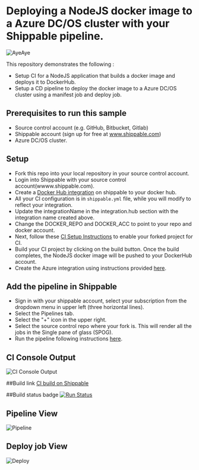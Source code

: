 # Deploying a NodeJS docker image to a Azure DC/OS cluster with your Shippable pipeline.

![AyeAye](https://github.com/devops-recipes/deploy-azure-dcos-basic/raw/master/public/resources/images/captain.png)

This repository demonstrates the following :
- Setup CI for a NodeJS application that builds a docker image and deploys it to DockerHub.
- Setup a CD pipeline to deploy the docker image to a Azure DC/OS cluster using a manifest job and deploy job.

## Prerequisites to run this sample

* Source control account (e.g. GitHub, Bitbucket, Gitlab)
* Shippable account (sign up for free at www.shippable.com)
* Azure DC/OS cluster.

## Setup
* Fork this repo into your local repository in your source control account.
* Login into Shippable with your source control account(wwww.shippable.com).
* Create a [Docker Hub integration](http://docs.shippable.com/integrations/imageRegistries/dockerHub/) on shippable to your docker hub.
* All your CI configuration is in `shippable.yml` file, while you will modify to reflect your integration.
* Update the integrationName in the integration.hub section with the integration name created above.
* Change the DOCKER_REPO and DOCKER_ACC to point to your repo and docker account.
* Next, follow these [CI Setup Instructions](http://docs.shippable.com/ci/runFirstBuild/) to enable your forked project for CI.
* Build your CI project by clicking on the build button. Once the build completes, the NodeJS docker image will be pushed to your DockerHub account.
* Create the Azure integration using instructions provided [here]().

## Add the pipeline  in Shippable
* Sign in with your shippable account, select your subscription from the dropdown menu in upper left (three horizontal lines).
* Select the Pipelines tab.
* Select the "+" icon in the upper right.
* Select the source control repo where your fork is. This will render all the jobs in the Single pane of glass (SPOG).
* Run the pipeline following instructions [here]().

## CI Console Output
![CI Console Output](https://github.com/devops-recipes/deploy-azure-dcos-basic/raw/master/public/resources/images/console.png)

##Build link
[CI build on Shippable](https://app.shippable.com/github/devops-recipes/deploy-azure-dcos-basic/runs/4/1/console)

##Build status badge
[![Run Status](https://api.shippable.com/projects/591761a7ba515b070074ab59/badge?branch=master
)](https://app.shippable.com/github/devops-recipes/deploy-azure-dcos-basic)


## Pipeline View
![Pipeline](https://github.com/devops-recipes/deploy-azure-dcos-basic/raw/master/public/resources/images/pipelines-view.png)

## Deploy job View
![Deploy](https://github.com/devops-recipes/deploy-azure-dcos-basic/raw/master/public/resources/images/deploy-job-view.png)
